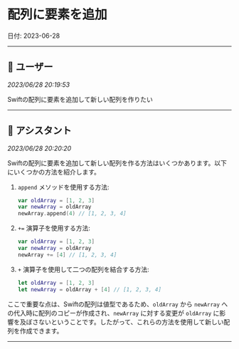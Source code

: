 # 配列に要素を追加

日付: 2023-06-28

---

## 👤 ユーザー
*2023/06/28 20:19:53*

Swiftの配列に要素を追加して新しい配列を作りたい

---

## 🤖 アシスタント
*2023/06/28 20:20:20*

Swiftの配列に要素を追加して新しい配列を作る方法はいくつかあります。以下にいくつかの方法を紹介します。

1. `append` メソッドを使用する方法:

    ```swift
    var oldArray = [1, 2, 3]
    var newArray = oldArray
    newArray.append(4) // [1, 2, 3, 4]
    ```

2. `+=` 演算子を使用する方法:

    ```swift
    var oldArray = [1, 2, 3]
    var newArray = oldArray
    newArray += [4] // [1, 2, 3, 4]
    ```

3. `+` 演算子を使用して二つの配列を結合する方法:

    ```swift
    let oldArray = [1, 2, 3]
    let newArray = oldArray + [4] // [1, 2, 3, 4]
    ```

ここで重要な点は、Swiftの配列は値型であるため、`oldArray` から `newArray` への代入時に配列のコピーが作成され、`newArray` に対する変更が `oldArray` に影響を及ぼさないということです。したがって、これらの方法を使用して新しい配列を作成できます。

---
